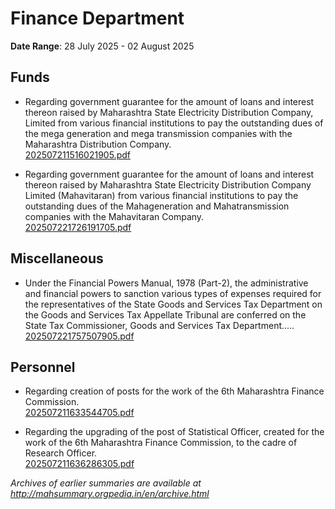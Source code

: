 # Finance Department

**Date Range**: 28 July 2025 - 02 August 2025


## Funds
- Regarding government guarantee for the amount of loans and interest thereon raised by Maharashtra State Electricity Distribution Company, Limited from various financial institutions to pay the outstanding dues of the mega generation and mega transmission companies with the Maharashtra Distribution Company.\
  [202507211516021905.pdf](https://gr.maharashtra.gov.in/Site/Upload/Government%20Resolutions/English/202507211516021905.pdf)

- Regarding government guarantee for the amount of loans and interest thereon raised by Maharashtra State Electricity Distribution Company Limited (Mahavitaran) from various financial institutions to pay the outstanding dues of the Mahageneration and Mahatransmission companies with the Mahavitaran Company.\
  [202507221726191705.pdf](https://gr.maharashtra.gov.in/Site/Upload/Government%20Resolutions/English/202507221726191705.pdf)

## Miscellaneous
- Under the Financial Powers Manual, 1978 (Part-2), the administrative and financial powers to sanction various types of expenses required for the representatives of the State Goods and Services Tax Department on the Goods and Services Tax Appellate Tribunal are conferred on the State Tax Commissioner, Goods and Services Tax Department.....\
  [202507221757507905.pdf](https://gr.maharashtra.gov.in/Site/Upload/Government%20Resolutions/English/202507221757507905.pdf)

## Personnel
- Regarding creation of posts for the work of the 6th Maharashtra Finance Commission.\
  [202507211633544705.pdf](https://gr.maharashtra.gov.in/Site/Upload/Government%20Resolutions/English/202507211633544705.pdf)

- Regarding the upgrading of the post of Statistical Officer, created for the work of the 6th Maharashtra Finance Commission, to the cadre of Research Officer.\
  [202507211636286305.pdf](https://gr.maharashtra.gov.in/Site/Upload/Government%20Resolutions/English/202507211636286305.pdf)


*Archives of earlier summaries are available at http://mahsummary.orgpedia.in/en/archive.html*
